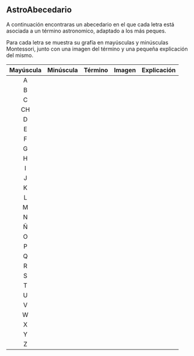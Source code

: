 ## AstroAbecedario

A continuación encontraras un abecedario en el que cada letra está asociada a un término astronomico, adaptado a los más peques.

Para cada letra se muestra su grafía en mayúsculas y minúsculas Montessori, junto con una imagen del término y una pequeña explicación del mismo.

| Mayúscula | Minúscula | Término | Imagen | Explicación |
|:---------:|:---------:|--------:|:------:|:-----------:|
|     A     |           |         |        |             |
|     B     |           |         |        |             |
|     C     |           |         |        |             |
|    CH     |           |         |        |             |
|     D     |           |         |        |             |
|     E     |           |         |        |             |
|     F     |           |         |        |             |
|     G     |           |         |        |             |
|     H     |           |         |        |             |
|     I     |           |         |        |             |
|     J     |           |         |        |             |
|     K     |           |         |        |             |
|     L     |           |         |        |             |
|     M     |           |         |        |             |
|     N     |           |         |        |             |
|     Ñ     |           |         |        |             |
|     O     |           |         |        |             |
|     P     |           |         |        |             |
|     Q     |           |         |        |             |
|     R     |           |         |        |             |
|     S     |           |         |        |             |
|     T     |           |         |        |             |
|     U     |           |         |        |             |
|     V     |           |         |        |             |
|     W     |           |         |        |             |
|     X     |           |         |        |             |
|     Y     |           |         |        |             |
|     Z     |           |         |        |             |
